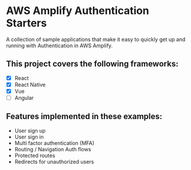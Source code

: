 # AWS Amplify Authentication Starters

A collection of sample applications that make it easy to quickly get up and running with Authentication in AWS Amplify.

## This project covers the following frameworks:

- [x] React
- [x] React Native
- [x] Vue
- [ ] Angular

## Features implemented in these examples:
- User sign up
- User sign in
- Multi factor authentication (MFA)
- Routing / Navigation Auth flows
- Protected routes
- Redirects for unauthorized users

